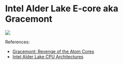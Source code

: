 # Intel Alder Lake E-core aka Gracemont

![](./gracemont.svg)

References:

- [Gracemont: Revenge of the Atom Cores](https://chipsandcheese.com/2021/12/21/gracemont-revenge-of-the-atom-cores/)
- [Intel Alder Lake CPU Architectures](https://ieeexplore.ieee.org/document/9747991)
